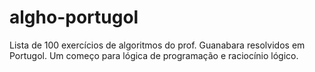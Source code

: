 # algho-portugol
Lista de 100 exercícios de algoritmos do prof. Guanabara resolvidos em Portugol. Um começo para lógica de programação e raciocínio lógico.

